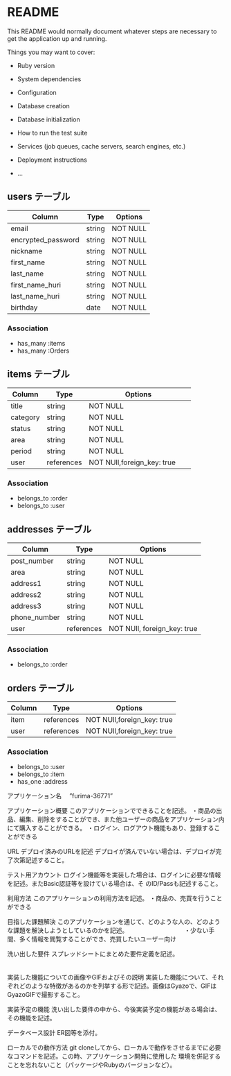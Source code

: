 # README

This README would normally document whatever steps are necessary to get the
application up and running.

Things you may want to cover:

* Ruby version

* System dependencies

* Configuration

* Database creation

* Database initialization

* How to run the test suite

* Services (job queues, cache servers, search engines, etc.)

* Deployment instructions

* ...



## users テーブル

| Column             | Type   | Options     |
| ------------------ | ------ | ----------- |
| email              | string | NOT NULL    |
| encrypted_password | string | NOT NULL    |
| nickname           | string | NOT NULL    |
| first_name         | string | NOT NULL    |
| last_name          | string | NOT NULL    |
| first_name_huri    | string | NOT NULL    |
| last_name_huri     | string | NOT NULL    |
| birthday           | date   | NOT NULL    |

### Association

* has_many :items
* has_many :Orders


## items テーブル

| Column       | Type           | Options                    |
| ------------ | -------------- | ---------------------------|
| title        | string         | NOT NULL    　　　　　　　　　|
| category     | string         | NOT NULL    　　　　　　　　　|
| status       | string         | NOT NULL    　　　　　　　　　|
| area         | string         | NOT NULL    　　　　　　　　　|
| period       | string         | NOT NULL    　　　　　　　　　|
| user         | references     | NOT NUll,foreign_key: true |

### Association

* belongs_to :order
* belongs_to :user


## addresses テーブル
| Column           | Type           | Options                        |
|------------------|----------------|--------------------------------|
| post_number      | string         | NOT NULL                       |
| area             | string         | NOT NULL                       |
| address1         | string         | NOT NULL                       |
| address2         | string         | NOT NULL                       |
| address3         | string         | NOT NULL                       |
| phone_number     | string         | NOT NULL                       |
| user             | references     | NOT NUll, foreign_key: true    |

### Association

* belongs_to :order

## orders テーブル

| Column           | Type           | Options                        |
|------------------|----------------|--------------------------------|
| item            | references     | NOT NUll,foreign_key: true     |
| user             | references     | NOT NUll,foreign_key: true     |

### Association

* belongs_to :user
* belongs_to :item
* has_one :address


アプリケーション名          　”furima-36771”

アプリケーション概要          	このアプリケーションでできることを記述。
                            ・商品の出品、編集、削除をすることができ、また他ユーザーの商品をアプリケーション内にて購入することができる。
                            ・ログイン、ログアウト機能もあり、登録することができる

URL	デプロイ済みのURLを記述    デプロイが済んでいない場合は、デプロイが完了次第記述すること。
　　　　　　　　　　　　　　　　　

テスト用アカウント             	ログイン機能等を実装した場合は、ログインに必要な情報を記述。またBasic認証等を設けている場合は、そ
のID/Passも記述すること。

利用方法	このアプリケーションの利用方法を記述。
        ・商品の、売買を行うことができる

目指した課題解決	このアプリケーションを通じて、どのような人の、どのような課題を解決しようとしているのかを記述。
　　　　　　　　　・少ない手間、多く情報を閲覧することができ、売買したいユーザー向け

洗い出した要件	スプレッドシートにまとめた要件定義を記述。
　　　　　　　　　　　

実装した機能についての画像やGIFおよびその説明	実装した機能について、それぞれどのような特徴があるのかを列挙する形で記述。画像はGyazoで、GIFはGyazoGIFで撮影すること。

実装予定の機能	洗い出した要件の中から、今後実装予定の機能がある場合は、その機能を記述。

データベース設計	ER図等を添付。

ローカルでの動作方法	git cloneしてから、ローカルで動作をさせるまでに必要なコマンドを記述。この時、アプリケーション開発に使用した
環境を併記することを忘れないこと（パッケージやRubyのバージョンなど）。